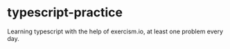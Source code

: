 # typescript-practice
Learning typescript with the help of exercism.io, at least one problem every day.
